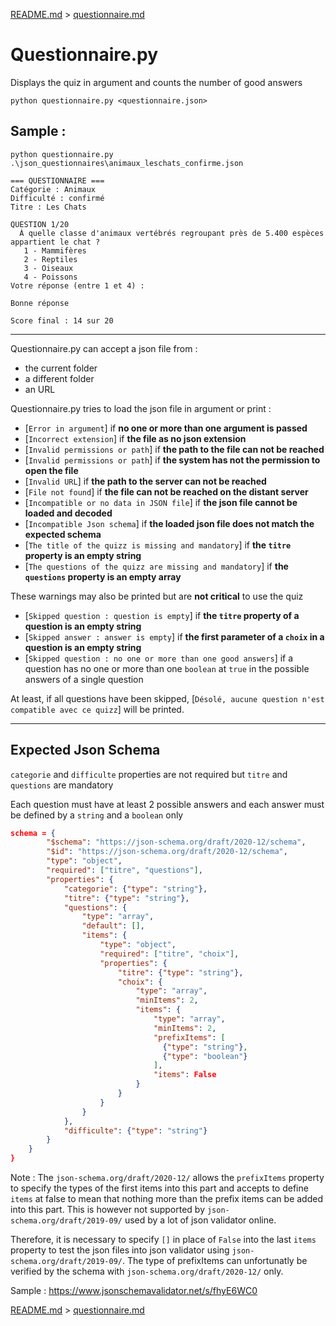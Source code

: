 [README.md](./README.md) > [questionnaire.md](./questionnaire.md)

# Questionnaire.py

Displays the quiz in argument and counts the number of good answers

```commandline
python questionnaire.py <questionnaire.json>
```

## Sample :

```commandline
python questionnaire.py .\json_questionnaires\animaux_leschats_confirme.json
```
```commandline
=== QUESTIONNAIRE ===
Catégorie : Animaux
Difficulté : confirmé
Titre : Les Chats

QUESTION 1/20
  À quelle classe d'animaux vertébrés regroupant près de 5.400 espèces appartient le chat ?
   1 - Mammifères
   2 - Reptiles
   3 - Oiseaux
   4 - Poissons
Votre réponse (entre 1 et 4) :
```
```commandline
Bonne réponse

Score final : 14 sur 20
```
---

Questionnaire.py can accept a json file from :
* the current folder 
* a different folder
* an URL

Questionnaire.py tries to load the json file in argument or print :
- [`Error in argument`] if __no one or more than one argument is passed__
- [`Incorrect extension`] if __the file as no json extension__ 
- [`Invalid permissions or path`] if __the path to the file can not be reached__  
- [`Invalid permissions or path`] if __the system has not the permission to open the file__  
- [`Invalid URL`] if __the path to the server can not be reached__  
- [`File not found`] if __the file can not be reached on the distant server__
- [`Incompatible or no data in JSON file`] if __the json file cannot be loaded and decoded__
- [`Incompatible Json schema`] if __the loaded json file does not match the expected schema__
- [`The title of the quizz is missing and mandatory`] if __the `titre` property is an empty string__
- [`The questions of the quizz are missing and mandatory`] if __the `questions` property is an empty array__

These warnings may also be printed but are __not critical__ to use the quiz
- [`Skipped question : question is empty`] if __the `titre` property of a question is an empty string__
- [`Skipped answer : answer is empty`] if __the first parameter of a `choix` in a question is an empty string__
- [`Skipped question : no one or more than one good answers`] if a question has no one or more than one `boolean` 
at `true` in the possible answers of a single question

At least, if all questions have been skipped, [`Désolé, aucune question n'est compatible avec ce quizz`] will be printed.

---
## Expected Json Schema

```categorie``` and ```difficulte``` properties are not required but ```titre``` and ```questions``` are mandatory


Each question must have at least 2 possible answers and each answer must be defined by a ```string``` and 
a ```boolean``` only


```json lines
schema = {
        "$schema": "https://json-schema.org/draft/2020-12/schema",
        "$id": "https://json-schema.org/draft/2020-12/schema",
        "type": "object",
        "required": ["titre", "questions"],
        "properties": {
            "categorie": {"type": "string"},
            "titre": {"type": "string"},
            "questions": {
                "type": "array",
                "default": [],
                "items": {
                    "type": "object",
                    "required": ["titre", "choix"],
                    "properties": {
                        "titre": {"type": "string"},
                        "choix": {
                            "type": "array",
                            "minItems": 2,
                            "items": {
                                "type": "array",
                                "minItems": 2,
                                "prefixItems": [
                                  {"type": "string"}, 
                                  {"type": "boolean"}
                                ],
                                "items": False
                            }
                        }
                    }
                }
            },
            "difficulte": {"type": "string"}
        }
    }
}
```
Note : The `json-schema.org/draft/2020-12/` allows the `prefixItems` property to specify the types of the first 
items into this part and accepts to define `items` at false to mean that nothing more than the prefix items can be 
added into this part. This is however not supported by `json-schema.org/draft/2019-09/` used by a lot of json 
validator online.

Therefore, it is necessary to specify `[]` in place of `False` into the last `items` property to test
the json files into json validator using `json-schema.org/draft/2019-09/`. The type of prefixItems can unfortunatly be 
verified by the schema with `json-schema.org/draft/2020-12/` only.

Sample : https://www.jsonschemavalidator.net/s/fhyE6WC0


[README.md](./README.md) > [questionnaire.md](./questionnaire.md)